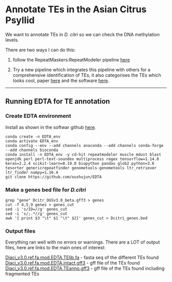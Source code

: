 # Annotate TEs in the Asian Citrus Psyllid

We want to annotate TEs in *D. citri* so we can check the DNA methylation levels.

There are two ways I can do this: 

1. follow the RepeatMaskers:RepeatModeler pipeline [here](https://github.com/RossLab/Sex-Specific_Methylation_P.citri/tree/master/Transposable_elements)

2. Try a new pipeline which integrates this pipeline with others for a comprehensive identification of TEs, it also categorises the TEs which looks cool, paper [here](https://genomebiology.biomedcentral.com/articles/10.1186/s13059-019-1905-y) and the software [here](https://github.com/oushujun/EDTA).

---

## Running EDTA for TE annotation

### Create EDTA environment

Install as shown in the softwar github [here](https://github.com/oushujun/EDTA).

    conda create -n EDTA_env
    conda activate EDTA_env
    conda config --env --add channels anaconda --add channels conda-forge --add channels bioconda
    conda install -n EDTA_env -y cd-hit repeatmodeler muscle mdust blast openjdk perl perl-text-soundex multiprocess regex tensorflow=1.14.0 keras=2.2.4 scikit-learn=0.19.0 biopython pandas glob2 python=3.6 tesorter genericrepeatfinder genometools-genometools ltr_retriever ltr_finder numpy=1.16.4
    git clone https://github.com/oushujun/EDTA

### Make a genes bed file for *D.citri*

    grep "gene" Dcitr_OGSv3.0_beta.gff3 > genes
    cut -f 4,5,9 genes > genes_cut
    sed -i 's/ID=//g' genes_cut 
    sed -i 's/;.*//g' genes_cut 
    awk '{ print $3 "\t" $1 "\t" $2}' genes_cut > Dcitri_genes.bed

### Output files

Everything ran well with no errors or warnings. There are a LOT of output files, here are links to the main ones of interest: 

[Diaci_v3.0.ref.fa.mod.EDTA.TElib.fa](./files/Diaci_v3.0.ref.fa.mod.EDTA.TElib.fa) - fasta seq of the different TEs found <br/>
[Diaci_v3.0.ref.fa.mod.EDTA.intact.gff3](./files/Diaci_v3.0.ref.fa.mod.EDTA.intact.gff3) - gff file of the TEs found <br/>
[Diaci_v3.0.ref.fa.mod.EDTA.TEanno.gff3](./files/Diaci_v3.0.ref.fa.mod.EDTA.TEanno.gff3) - gff file of the TEs found including fragmented TEs